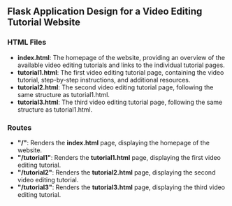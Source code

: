 ## Flask Application Design for a Video Editing Tutorial Website

### HTML Files

- **index.html**: The homepage of the website, providing an overview of the available video editing tutorials and links to the individual tutorial pages.
- **tutorial1.html**: The first video editing tutorial page, containing the video tutorial, step-by-step instructions, and additional resources.
- **tutorial2.html**: The second video editing tutorial page, following the same structure as tutorial1.html.
- **tutorial3.html**: The third video editing tutorial page, following the same structure as tutorial1.html.

### Routes

- **"/"**: Renders the **index.html** page, displaying the homepage of the website.
- **"/tutorial1"**: Renders the **tutorial1.html** page, displaying the first video editing tutorial.
- **"/tutorial2"**: Renders the **tutorial2.html** page, displaying the second video editing tutorial.
- **"/tutorial3"**: Renders the **tutorial3.html** page, displaying the third video editing tutorial.
